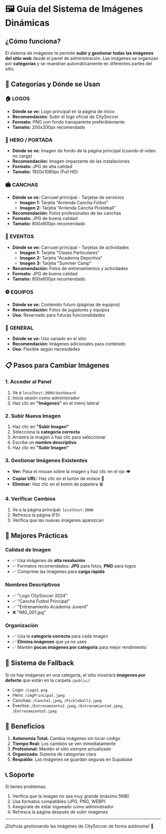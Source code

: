# 🖼️ Guía del Sistema de Imágenes Dinámicas

## ¿Cómo funciona?

El sistema de imágenes te permite **subir y gestionar todas las imágenes del sitio web** desde el panel de administración. Las imágenes se organizan por **categorías** y se muestran automáticamente en diferentes partes del sitio.

## 🎯 Categorías y Dónde se Usan

### 🏠 **LOGOS**
- **Dónde se ve:** Logo principal en la página de inicio
- **Recomendación:** Subir el logo oficial de CitySoccer
- **Formato:** PNG con fondo transparente preferiblemente
- **Tamaño:** 200x200px recomendado

### 🌟 **HERO / PORTADA** 
- **Dónde se ve:** Imagen de fondo de la página principal (cuando el video no carga)
- **Recomendación:** Imagen impactante de las instalaciones
- **Formato:** JPG de alta calidad
- **Tamaño:** 1920x1080px (Full HD)

### 🏟️ **CANCHAS**
- **Dónde se ve:** Carrusel principal - Tarjetas de servicios
  - **Imagen 1:** Tarjeta "Arrienda Cancha Fútbol"
  - **Imagen 2:** Tarjeta "Arrienda Cancha Pickleball"
- **Recomendación:** Fotos profesionales de las canchas
- **Formato:** JPG de buena calidad
- **Tamaño:** 800x600px recomendado

### 🎉 **EVENTOS**
- **Dónde se ve:** Carrusel principal - Tarjetas de actividades
  - **Imagen 1:** Tarjeta "Clases Particulares"
  - **Imagen 2:** Tarjeta "Academia Deportiva" 
  - **Imagen 3:** Tarjeta "Summer Camp"
- **Recomendación:** Fotos de entrenamientos y actividades
- **Formato:** JPG de buena calidad
- **Tamaño:** 800x600px recomendado

### ⚽ **EQUIPOS**
- **Dónde se ve:** Contenido futuro (páginas de equipos)
- **Recomendación:** Fotos de jugadores y equipos
- **Uso:** Reservado para futuras funcionalidades

### 📁 **GENERAL**
- **Dónde se ve:** Uso variado en el sitio
- **Recomendación:** Imágenes adicionales para contenido
- **Uso:** Flexible según necesidades

## 📋 Pasos para Cambiar Imágenes

### 1. **Acceder al Panel**
1. Ve a `localhost:3000/dashboard`
2. Inicia sesión como administrador
3. Haz clic en **"Imágenes"** en el menú lateral

### 2. **Subir Nueva Imagen**
1. Haz clic en **"Subir Imagen"**
2. Selecciona la **categoría correcta**
3. Arrastra la imagen o haz clic para seleccionar
4. Escribe un **nombre descriptivo**
5. Haz clic en **"Subir Imagen"**

### 3. **Gestionar Imágenes Existentes**
- **Ver:** Pasa el mouse sobre la imagen y haz clic en el ojo 👁️
- **Copiar URL:** Haz clic en el botón de enlace 🔗
- **Eliminar:** Haz clic en el botón de papelera 🗑️

### 4. **Verificar Cambios**
1. Ve a la página principal: `localhost:3000`
2. Refresca la página (F5)
3. Verifica que las nuevas imágenes aparezcan

## 🎨 Mejores Prácticas

### **Calidad de Imagen**
- ✅ Usa imágenes de **alta resolución**
- ✅ Formatos recomendados: **JPG** para fotos, **PNG** para logos
- ✅ Comprime las imágenes para **carga rápida**

### **Nombres Descriptivos**
- ✅ "Logo CitySoccer 2024"
- ✅ "Cancha Futbol Principal"
- ✅ "Entrenamiento Academia Juvenil"
- ❌ "IMG_001.jpg"

### **Organización**
- ✅ Usa la **categoría correcta** para cada imagen
- ✅ **Elimina imágenes** que ya no uses
- ✅ Mantén **pocas imágenes por categoría** para mejor rendimiento

## 🔄 Sistema de Fallback

Si no hay imágenes en una categoría, el sitio mostrará **imágenes por defecto** que están en la carpeta `/public/`:
- Logo: `/Logo2.png`
- Hero: `/imgPrincipal.jpeg`
- Canchas: `/Cancha1.jpeg`, `/Pickleball2.jpeg`
- Eventos: `/Entrenamiento2.jpeg`, `/Entrenamiento4.jpeg`, `/Entrenamiento5.jpeg`

## 🚀 Beneficios

1. **Autonomía Total:** Cambia imágenes sin tocar código
2. **Tiempo Real:** Los cambios se ven inmediatamente
3. **Profesional:** Mantén el sitio siempre actualizado
4. **Organizado:** Sistema de categorías clara
5. **Respaldo:** Las imágenes se guardan seguras en Supabase

## 📞 Soporte

Si tienes problemas:
1. Verifica que la imagen no sea muy grande (máximo 5MB)
2. Usa formatos compatibles (JPG, PNG, WEBP)
3. Asegúrate de estar logueado como administrador
4. Refresca la página después de subir imágenes

---

¡Disfruta gestionando las imágenes de CitySoccer de forma autónoma! 🎯
